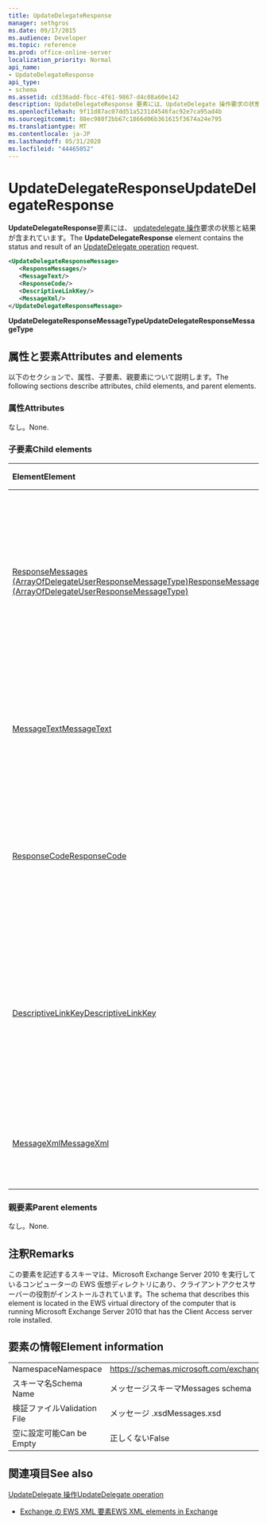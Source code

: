 ```yaml
---
title: UpdateDelegateResponse
manager: sethgros
ms.date: 09/17/2015
ms.audience: Developer
ms.topic: reference
ms.prod: office-online-server
localization_priority: Normal
api_name:
- UpdateDelegateResponse
api_type:
- schema
ms.assetid: cd336add-fbcc-4f61-9867-d4c08a60e142
description: UpdateDelegateResponse 要素には、UpdateDelegate 操作要求の状態と結果が含まれています。
ms.openlocfilehash: 9f11d87ac07dd51a5231d4546fac92e7ca95ad4b
ms.sourcegitcommit: 88ec988f2bb67c1866d06b361615f3674a24e795
ms.translationtype: MT
ms.contentlocale: ja-JP
ms.lasthandoff: 05/31/2020
ms.locfileid: "44465052"
---
```

# <a name="updatedelegateresponse"></a><span data-ttu-id="46733-103">UpdateDelegateResponse</span><span class="sxs-lookup"><span data-stu-id="46733-103">UpdateDelegateResponse</span></span>

<span data-ttu-id="46733-104">**UpdateDelegateResponse**要素には、 [updatedelegate 操作](updatedelegate-operation.md)要求の状態と結果が含まれています。</span><span class="sxs-lookup"><span data-stu-id="46733-104">The **UpdateDelegateResponse** element contains the status and result of an [UpdateDelegate operation](updatedelegate-operation.md) request.</span></span> 
  
```xml
<UpdateDelegateResponseMessage>
   <ResponseMessages/>
   <MessageText/>
   <ResponseCode/>
   <DescriptiveLinkKey/>
   <MessageXml/>
</UpdateDelegateResponseMessage>
```

 <span data-ttu-id="46733-105">**UpdateDelegateResponseMessageType**</span><span class="sxs-lookup"><span data-stu-id="46733-105">**UpdateDelegateResponseMessageType**</span></span>
## <a name="attributes-and-elements"></a><span data-ttu-id="46733-106">属性と要素</span><span class="sxs-lookup"><span data-stu-id="46733-106">Attributes and elements</span></span>

<span data-ttu-id="46733-107">以下のセクションで、属性、子要素、親要素について説明します。</span><span class="sxs-lookup"><span data-stu-id="46733-107">The following sections describe attributes, child elements, and parent elements.</span></span>
  
### <a name="attributes"></a><span data-ttu-id="46733-108">属性</span><span class="sxs-lookup"><span data-stu-id="46733-108">Attributes</span></span>

<span data-ttu-id="46733-109">なし。</span><span class="sxs-lookup"><span data-stu-id="46733-109">None.</span></span>
  
### <a name="child-elements"></a><span data-ttu-id="46733-110">子要素</span><span class="sxs-lookup"><span data-stu-id="46733-110">Child elements</span></span>

|<span data-ttu-id="46733-111">**Element**</span><span class="sxs-lookup"><span data-stu-id="46733-111">**Element**</span></span>|<span data-ttu-id="46733-112">**説明**</span><span class="sxs-lookup"><span data-stu-id="46733-112">**Description**</span></span>|
|:-----|:-----|
|[<span data-ttu-id="46733-113">ResponseMessages (ArrayOfDelegateUserResponseMessageType)</span><span class="sxs-lookup"><span data-stu-id="46733-113">ResponseMessages (ArrayOfDelegateUserResponseMessageType)</span></span>](responsemessages-arrayofdelegateuserresponsemessagetype.md) <br/> |<span data-ttu-id="46733-114">Exchange Web サービスの委任管理要求に対する応答メッセージが保存されています。</span><span class="sxs-lookup"><span data-stu-id="46733-114">Contains the response messages for an Exchange Web Services delegate management request.</span></span>  <br/> |
|[<span data-ttu-id="46733-115">MessageText</span><span class="sxs-lookup"><span data-stu-id="46733-115">MessageText</span></span>](messagetext.md) <br/> |<span data-ttu-id="46733-116">応答の状態を説明するテキストを提供します。</span><span class="sxs-lookup"><span data-stu-id="46733-116">Provides a text description of the status of the response.</span></span>  <br/> |
|[<span data-ttu-id="46733-117">ResponseCode</span><span class="sxs-lookup"><span data-stu-id="46733-117">ResponseCode</span></span>](responsecode.md) <br/> |<span data-ttu-id="46733-118">要求で発生した特定のエラーを識別するエラーコードを提供します。</span><span class="sxs-lookup"><span data-stu-id="46733-118">Provides an error code that identifies the specific error that the request encountered.</span></span>  <br/> |
|[<span data-ttu-id="46733-119">DescriptiveLinkKey</span><span class="sxs-lookup"><span data-stu-id="46733-119">DescriptiveLinkKey</span></span>](descriptivelinkkey.md) <br/> |<span data-ttu-id="46733-120">現在未使用で、今後の使用のために予約されています。</span><span class="sxs-lookup"><span data-stu-id="46733-120">Currently unused and is reserved for future use.</span></span> <span data-ttu-id="46733-121">このプロパティには0の値が含まれています。</span><span class="sxs-lookup"><span data-stu-id="46733-121">It contains a value of 0.</span></span>  <br/> |
|[<span data-ttu-id="46733-122">MessageXml</span><span class="sxs-lookup"><span data-stu-id="46733-122">MessageXml</span></span>](messagexml.md) <br/> |<span data-ttu-id="46733-123">エラー応答に関する追加情報を提供します。</span><span class="sxs-lookup"><span data-stu-id="46733-123">Provides additional error response information.</span></span>  <br/> |
   
### <a name="parent-elements"></a><span data-ttu-id="46733-124">親要素</span><span class="sxs-lookup"><span data-stu-id="46733-124">Parent elements</span></span>

<span data-ttu-id="46733-125">なし。</span><span class="sxs-lookup"><span data-stu-id="46733-125">None.</span></span>
  
## <a name="remarks"></a><span data-ttu-id="46733-126">注釈</span><span class="sxs-lookup"><span data-stu-id="46733-126">Remarks</span></span>

<span data-ttu-id="46733-127">この要素を記述するスキーマは、Microsoft Exchange Server 2010 を実行しているコンピューターの EWS 仮想ディレクトリにあり、クライアントアクセスサーバーの役割がインストールされています。</span><span class="sxs-lookup"><span data-stu-id="46733-127">The schema that describes this element is located in the EWS virtual directory of the computer that is running Microsoft Exchange Server 2010 that has the Client Access server role installed.</span></span>
  
## <a name="element-information"></a><span data-ttu-id="46733-128">要素の情報</span><span class="sxs-lookup"><span data-stu-id="46733-128">Element information</span></span>

|||
|:-----|:-----|
|<span data-ttu-id="46733-129">Namespace</span><span class="sxs-lookup"><span data-stu-id="46733-129">Namespace</span></span>  <br/> |https://schemas.microsoft.com/exchange/services/2006/messages  <br/> |
|<span data-ttu-id="46733-130">スキーマ名</span><span class="sxs-lookup"><span data-stu-id="46733-130">Schema Name</span></span>  <br/> |<span data-ttu-id="46733-131">メッセージスキーマ</span><span class="sxs-lookup"><span data-stu-id="46733-131">Messages schema</span></span>  <br/> |
|<span data-ttu-id="46733-132">検証ファイル</span><span class="sxs-lookup"><span data-stu-id="46733-132">Validation File</span></span>  <br/> |<span data-ttu-id="46733-133">メッセージ .xsd</span><span class="sxs-lookup"><span data-stu-id="46733-133">Messages.xsd</span></span>  <br/> |
|<span data-ttu-id="46733-134">空に設定可能</span><span class="sxs-lookup"><span data-stu-id="46733-134">Can be Empty</span></span>  <br/> |<span data-ttu-id="46733-135">正しくない</span><span class="sxs-lookup"><span data-stu-id="46733-135">False</span></span>  <br/> |
   
## <a name="see-also"></a><span data-ttu-id="46733-136">関連項目</span><span class="sxs-lookup"><span data-stu-id="46733-136">See also</span></span>



[<span data-ttu-id="46733-137">UpdateDelegate 操作</span><span class="sxs-lookup"><span data-stu-id="46733-137">UpdateDelegate operation</span></span>](updatedelegate-operation.md)


- [<span data-ttu-id="46733-138">Exchange の EWS XML 要素</span><span class="sxs-lookup"><span data-stu-id="46733-138">EWS XML elements in Exchange</span></span>](ews-xml-elements-in-exchange.md)

